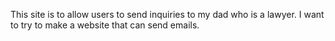 This site is to allow users to send inquiries to my dad who is a lawyer. I want to try to make a website that can send emails. 
